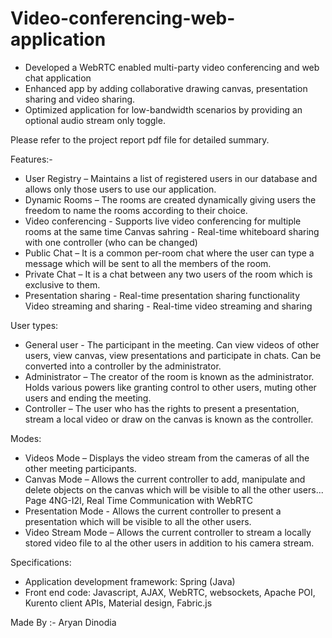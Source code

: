 # Video-conferencing-web-application
* Developed a WebRTC enabled multi-party video conferencing and web chat application
* Enhanced app by adding collaborative drawing canvas, presentation sharing and video sharing.
* Optimized application for low-bandwidth scenarios by providing an optional audio stream only toggle.

Please refer to the project report pdf file for detailed summary.

Features:-
* User Registry – Maintains a list of registered users in our database and allows
only those users to use our application.
* Dynamic Rooms – The rooms are created dynamically giving users the freedom
to name the rooms according to their choice.
* Video conferencing - Supports live video conferencing for multiple rooms at the same time
Canvas sahring - Real-time whiteboard sharing with one controller (who can be changed)
* Public Chat – It is a common per-room chat where the user can type a message
which will be sent to all the members of the room.
* Private Chat – It is a chat between any two users of the room which is exclusive
to them.
* Presentation sharing - Real-time presentation sharing functionality
Video streaming and sharing - Real-time video streaming and sharing 

User types:
* General user - The participant in the meeting. Can view videos of other users, view canvas, view presentations and participate in chats. Can be converted into a controller by the administrator.
* Administrator – The creator of the room is known as the administrator. Holds
various powers like granting control to other users, muting other users and ending
the meeting.
* Controller – The user who has the rights to present a presentation, stream a local
video or draw on the canvas is known as the controller.

Modes: 
* Videos Mode – Displays the video stream from the cameras of all the other
meeting participants.
* Canvas Mode – Allows the current controller to add, manipulate and delete
objects on the canvas which will be visible to all the other users...
Page 4NG-I2I, Real Time Communication with WebRTC
* Presentation Mode - Allows the current controller to present a presentation
which will be visible to all the other users.
* Video Stream Mode – Allows the current controller to stream a locally stored
video file to al the other users in addition to his camera stream.

Specifications:
* Application development framework: Spring (Java)
* Front end code: Javascript, AJAX, WebRTC, websockets, Apache POI, Kurento client APIs, Material design, Fabric.js


Made By :- Aryan Dinodia
